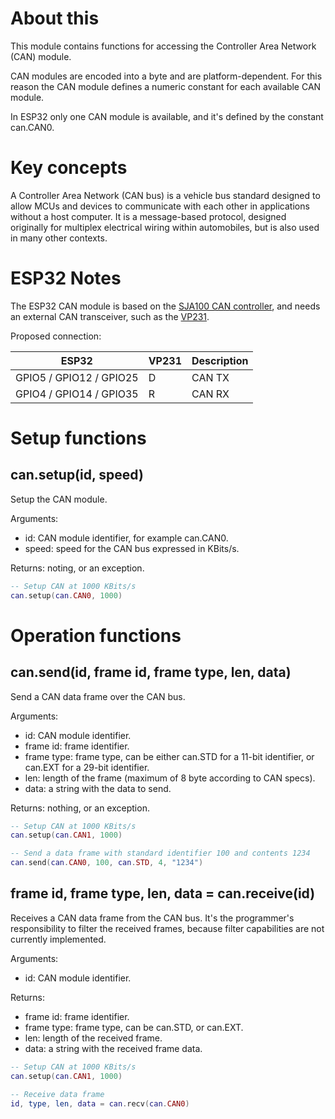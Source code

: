 # About this

This module contains functions for accessing the Controller Area Network (CAN) module.

CAN modules are encoded into a byte and are platform-dependent. For this reason the CAN module defines a numeric constant for each available CAN module.

In ESP32 only one CAN module is available, and it's defined by the constant can.CAN0.

# Key concepts

A Controller Area Network (CAN bus) is a vehicle bus standard designed to allow MCUs and devices to communicate with each other in applications without a host computer. It is a message-based protocol, designed originally for multiplex electrical wiring within automobiles, but is also used in many other contexts.

# ESP32 Notes

The ESP32 CAN module is based on the [SJA100 CAN controller](https://www.nxp.com/documents/data_sheet/SJA1000.pdf), and needs an external CAN transceiver, such as the [VP231](https://upverter.com/datasheet/fb1ba5237f33ad28b4f78a053c64762efe576adc.pdf).

Proposed connection:

| ESP32                  | VP231 | Description |
|------------------------|-------|-------------|
|GPIO5 / GPIO12 / GPIO25 | D     | CAN TX      |
|GPIO4 / GPIO14 / GPIO35 | R     | CAN RX      |
 
# Setup functions

## can.setup(id, speed)

Setup the CAN module.

Arguments:

* id: CAN module identifier, for example can.CAN0.
* speed: speed for the CAN bus expressed in KBits/s.

Returns: noting, or an exception.

```lua
-- Setup CAN at 1000 KBits/s
can.setup(can.CAN0, 1000)
```

# Operation functions

## can.send(id, frame id, frame type, len, data)

Send a CAN data frame over the CAN bus.

Arguments:

* id: CAN module identifier.
* frame id: frame identifier.
* frame type: frame type, can be either can.STD for a 11-bit identifier, or can.EXT for a 29-bit identifier.
* len: length of the frame (maximum of 8 byte according to CAN specs).
* data: a string with the data to send.

Returns: nothing, or an exception.


```lua
-- Setup CAN at 1000 KBits/s
can.setup(can.CAN1, 1000)

-- Send a data frame with standard identifier 100 and contents 1234
can.send(can.CAN0, 100, can.STD, 4, "1234")
```

## frame id, frame type, len, data = can.receive(id)

Receives a CAN data frame from the CAN bus. It's the programmer's responsibility to filter the received frames, because filter capabilities are not currently implemented.

Arguments:

* id: CAN module identifier.

Returns:

* frame id: frame identifier.
* frame type: frame type, can be can.STD, or can.EXT.
* len: length of the received frame.
* data: a string with the received frame data.


```lua
-- Setup CAN at 1000 KBits/s
can.setup(can.CAN1, 1000)

-- Receive data frame
id, type, len, data = can.recv(can.CAN0)
```